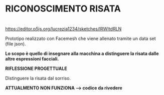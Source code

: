 # RICONOSCIMENTO RISATA <h1>

https://editor.p5js.org/lucrezia1234/sketches/lRWItdRLN

Prototipo realizzato con Facemesh che viene allenato tramite un data set (file json).

**Lo scopo è quello di insegnare alla macchina a distinguere la risata dalle altre espressioni facciali.**

**RIFLESSIONE PROGETTUALE**

Distinguere la risata dal sorriso.

**ATTUALMENTO NON FUNZIONA --> codice da rivedere**
